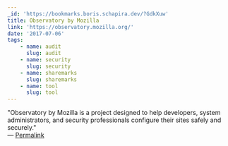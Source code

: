```yaml
---
_id: 'https://bookmarks.boris.schapira.dev/?GdkXuw'
title: Observatory by Mozilla
link: 'https://observatory.mozilla.org/'
date: '2017-07-06'
tags:
    - name: audit
      slug: audit
    - name: security
      slug: security
    - name: sharemarks
      slug: sharemarks
    - name: tool
      slug: tool
---
```


&quot;Observatory by Mozilla is a project designed to help developers, system
administrators, and security professionals configure their sites safely and
securely.&quot; <br>&#8212;
<a href="https://bookmarks.boris.schapira.dev/?GdkXuw" title="Permalink">Permalink</a>
